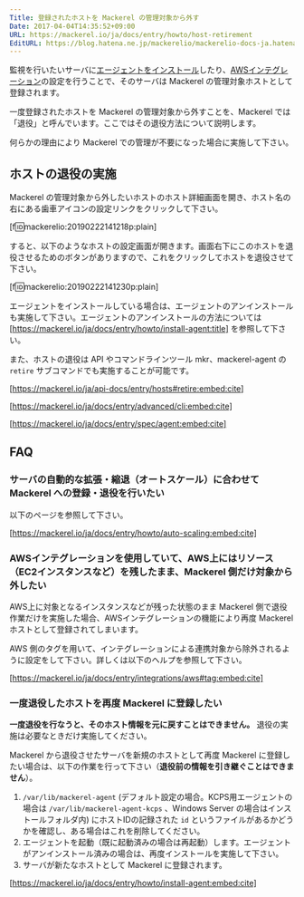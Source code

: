 ```yaml
---
Title: 登録されたホストを Mackerel の管理対象から外す
Date: 2017-04-04T14:35:52+09:00
URL: https://mackerel.io/ja/docs/entry/howto/host-retirement
EditURL: https://blog.hatena.ne.jp/mackerelio/mackerelio-docs-ja.hatenablog.mackerel.io/atom/entry/10328749687234488816
---
```


監視を行いたいサーバに[エージェントをインストール](https://mackerel.io/ja/docs/entry/howto/install-agent)したり、[AWSインテグレーション](https://mackerel.io/ja/docs/entry/integrations/aws)の設定を行うことで、そのサーバは Mackerel の管理対象ホストとして登録されます。

一度登録されたホストを Mackerel の管理対象から外すことを、Mackerel では「退役」と呼んでいます。ここではその退役方法について説明します。

何らかの理由により Mackerel での管理が不要になった場合に実施して下さい。


<h2 id="retire">ホストの退役の実施</h2>

Mackerel の管理対象から外したいホストのホスト詳細画面を開き、ホスト名の右にある歯車アイコンの設定リンクをクリックして下さい。

[f:id:mackerelio:20190222141218p:plain]

すると、以下のようなホストの設定画面が開きます。画面右下にこのホストを退役させるためのボタンがありますので、これをクリックしてホストを退役させて下さい。

[f:id:mackerelio:20190222141230p:plain]

エージェントをインストールしている場合は、エージェントのアンインストールも実施して下さい。エージェントのアンインストールの方法については [https://mackerel.io/ja/docs/entry/howto/install-agent:title] を参照して下さい。


また、ホストの退役は API やコマンドラインツール mkr、mackerel-agent の `retire` サブコマンドでも実施することが可能です。


[https://mackerel.io/ja/api-docs/entry/hosts#retire:embed:cite]

[https://mackerel.io/ja/docs/entry/advanced/cli:embed:cite]

[https://mackerel.io/ja/docs/entry/spec/agent:embed:cite]


<h2 id="faq">FAQ</h2>

### サーバの自動的な拡張・縮退（オートスケール）に合わせて Mackerel への登録・退役を行いたい

以下のページを参照して下さい。

[https://mackerel.io/ja/docs/entry/howto/auto-scaling:embed:cite]


### AWSインテグレーションを使用していて、AWS上にはリソース（EC2インスタンスなど）を残したまま、Mackerel 側だけ対象から外したい

AWS上に対象となるインスタンスなどが残った状態のまま Mackerel 側で退役作業だけを実施した場合、AWSインテグレーションの機能により再度 Mackerel ホストとして登録されてしまいます。

AWS 側のタグを用いて、インテグレーションによる連携対象から除外されるように設定をして下さい。詳しくは以下のヘルプを参照して下さい。

[https://mackerel.io/ja/docs/entry/integrations/aws#tag:embed:cite]


### 一度退役したホストを再度 Mackerel に登録したい

**一度退役を行なうと、そのホスト情報を元に戻すことはできません。** 退役の実施は必要なときだけ実施してください。

Mackerel から退役させたサーバを新規のホストとして再度 Mackerel に登録したい場合は、以下の作業を行って下さい（**退役前の情報を引き継ぐことはできません**）。

1. `/var/lib/mackerel-agent` (デフォルト設定の場合。KCPS用エージェントの場合は `/var/lib/mackerel-agent-kcps` 、Windows Server の場合はインストールフォルダ内) にホストIDの記録された `id` というファイルがあるかどうかを確認し、ある場合はこれを削除してください。
2. エージェントを起動（既に起動済みの場合は再起動）します。エージェントがアンインストール済みの場合は、再度インストールを実施して下さい。
3. サーバが新たなホストとして Mackerel に登録されます。

[https://mackerel.io/ja/docs/entry/howto/install-agent:embed:cite]
